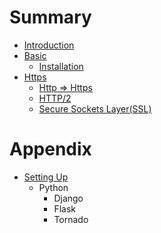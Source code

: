 # Summary

* [Introduction](README.md)
* [Basic](Basic/README.md)
  * [Installation](Basic/installation.md)
* [Https](Https/README.md)
  * [Http => Https](Https/http-to-https.md)
  * [HTTP/2](Https/http2.md)
  * [Secure Sockets Layer(SSL)](Https/ssl.md)

# Appendix

* [Setting Up](SettingUp/README.md)
  * Python
    * Django
    * Flask
    * Tornado